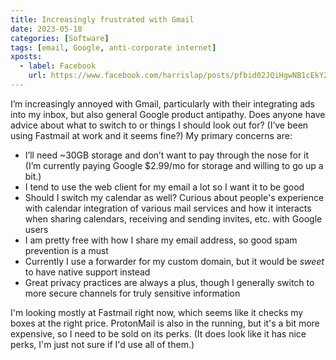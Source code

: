 ```yaml
---
title: Increasingly frustrated with Gmail
date: 2023-05-18
categories: [Software]
tags: [email, Google, anti-corporate internet]
xposts:
  - label: Facebook
    url: https://www.facebook.com/harrislap/posts/pfbid02JQiHgwNB1cEkYZEQnsn8qsSPBatHSXDo9mJ3WezLzQYx8tkDSe7D8jrStSNiESGxl
---
```


I’m increasingly annoyed with Gmail, particularly with their integrating ads into my inbox, but also general Google product antipathy. Does anyone have advice about what to switch to or things I should look out for? (I’ve been using Fastmail at work and it seems fine?) My primary concerns are:

* I’ll need ~30GB storage and don’t want to pay through the nose for it (I’m currently paying Google $2.99/mo for storage and willing to go up a bit.)
* I tend to use the web client for my email a lot so I want it to be good
* Should I switch my calendar as well? Curious about people's experience with calendar integration of various mail services and how it interacts when sharing calendars, receiving and sending invites, etc. with Google users
* I am pretty free with how I share my email address, so good spam prevention is a must
* Currently I use a forwarder for my custom domain, but it would be *sweet* to have native support instead
* Great privacy practices are always a plus, though I generally switch to more secure channels for truly sensitive information

I'm looking mostly at Fastmail right now, which seems like it checks my boxes at the right price. ProtonMail is also in the running, but it's a bit more expensive, so I need to be sold on its perks. (It does look like it has nice perks, I'm just not sure if I'd use all of them.)
